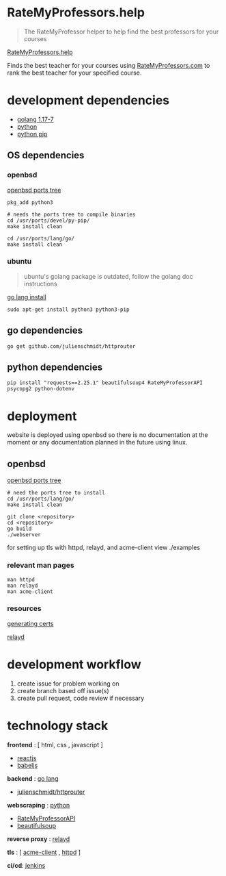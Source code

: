 # RateMyProfessors.help
> The RateMyProfessor helper to help find the best professors for your courses

[RateMyProfessors.help](https://ratemyprofessors.help)

Finds the best teacher for your courses using [RateMyProfessors.com](https://ratemyprofessors.com) to rank the best teacher for your specified course.

# development dependencies

- [golang 1.17-7](https://go.dev/)
- [python](https://www.python.org/)
- [python pip](https://github.com/pypa/pip)

## OS dependencies 
### openbsd 

[openbsd ports tree](https://www.openbsd.org/faq/ports/ports.html)
```
pkg_add python3

# needs the ports tree to compile binaries
cd /usr/ports/devel/py-pip/
make install clean

cd /usr/ports/lang/go/
make install clean
```

### ubuntu 

> ubuntu's golang package is outdated, follow the golang doc instructions

[go lang install](https://tip.golang.org/doc/install)

```
sudo apt-get install python3 python3-pip 
```


## go dependencies


```
go get github.com/julienschmidt/httprouter
```

## python dependencies

```
pip install "requests==2.25.1" beautifulsoup4 RateMyProfessorAPI psycopg2 python-dotenv
```


# deployment 

website is deployed using openbsd so there is no documentation at the moment or any documentation planned in the future using linux.

## openbsd 

[openbsd ports tree](https://www.openbsd.org/faq/ports/ports.html)

```
# need the ports tree to install
cd /usr/ports/lang/go/
make install clean

git clone <repository>
cd <repository>
go build
./webserver
```

for setting up tls with httpd, relayd, and acme-client view ./examples

### relevant man pages

```
man httpd
man relayd
man acme-client
```

### resources

[generating certs](https://libredd.it/r/openbsd/comments/wotu2v/solved_unable_to_generate_a_crt_with_acmeclient/ikgtwuv/?context=3)

[relayd](https://gist.github.com/anon987654321/4532cf8d6c59c1f43ec8973faa031103)

# development workflow
1. create issue for problem working on
2. create branch based off issue(s)
3. create pull request, code review if necessary

# technology stack

__frontend__ : [ html, css , javascript ]
- [reactjs](https://reactjs.org/docs/)
- [babeljs](https://babeljs.io/docs/en)

__backend__ : [go lang](https://go.dev/learn/)
- [julienschmidt/httprouter](https://pkg.go.dev/github.com/julienschmidt/httprouter)

__webscraping__ : [python](https://docs.python.org/3/)
- [RateMyProfessorAPI](https://pypi.org/project/RateMyProfessorAPI/)
- [beautifulsoup](https://pypi.org/project/beautifulsoup4/)

__reverse proxy__ : [relayd](https://man.openbsd.org/relayd.8)

__tls__ : [ [acme-client](https://man.openbsd.org/acme-client.1) , [httpd](https://man.openbsd.org/httpd.8) ]

__ci/cd__: [jenkins](jenkins.io)
